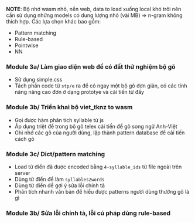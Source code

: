 __NOTE__: Bộ nhớ wasm nhỏ, nền web, data to load xuống local khó trôi nên cần sử dụng những models có dung lượng nhỏ (vài MB) => n-gram không thích hợp. Các lựa chọn khác bao gồm:

* Pattern matching
* Rule-based
* Pointwise
* NN

### Module 3a/ Làm giao diện web để có đất thử nghiệm bộ gõ
* Sử dụng simple.css
* Tách phần code từ `stp/e` ra để có ngay một bộ gõ đơn giản, có các tính năng nâng cao đơn ở dạng prototye và cải tiến từ đấy

### Module 3b/ Triển khai bộ viet_tknz to wasm
* Gọi được hàm phân tích syllable từ js
* Áp dụng triệt để trong bộ gõ telex cải tiến để gõ song ngữ Anh-Việt
* Ghi nhớ các gõ của người dùng, lập thành pattern database để cải tiến cách gõ

### Module 3c/ Dict/pattern matching
* Load từ điển đã được encoded bằng `4-syllable_ids` từ file ngoài trên server
* Dùng từ điển để làm `syllables2words`
* Dùng từ điển để gợi ý sửa lỗi chính tả
* Phân tích nhanh văn bản để hiểu được patterns người dùng thường gõ là gì

### Module 3b/ Sửa lỗi chính tả, lỗi cú pháp dùng rule-based
